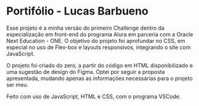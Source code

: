 # Portifólio - Lucas Barbueno



Esse projeto é a minha versão do primeiro Challenge dentro da especialização em front-end do programa Alura em parceria com a Oracle Next Education - ONE. O objetivo do projeto foi aprofundar no CSS, em especial no uso de Flex-box e layouts responsivos, integrando o site com JavaScript. 

O projeto foi criado do zero, a partir do código em HTML disponibilizado e uma sugestão de design do Figma. Optei por seguir a proposta apresentada, mudando apenas as informações necessárias para o projeto ser meu.

Feito com uso de JavaScript, HTML e CSS, com o programa VSCode.


